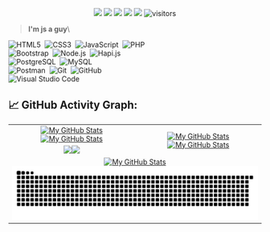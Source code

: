 <p align="center">
    <a href="https://github.com/wrdhn/wrdhn"><img src="https://img.shields.io/badge/status-updating-brightgreen.svg"></a>
    <a href="https://github.com/nodejs/node"><img src="https://img.shields.io/badge/Node.js-18.x-339933.svg"></a>
    <a href="https://github.com/wrdhn/wrdhn/graphs/contributors"><img src="https://img.shields.io/github/contributors/wrdhn/wrdhn?color=blue"></a>
    <a href="https://github.com/wrdhn"><img src="https://img.shields.io/github/stars/wrdhn"></a>
    <a href="https://github.com/wrdhn/wrdhn/network/members"><img src="https://img.shields.io/github/forks/wrdhn/wrdhn.svg?color=blue&logo=github"></a>
    <img src="https://visitor-badge.laobi.icu/badge?page_id=wrdhn.wrdhn" alt="visitors"/>
</p>


<!-- [![](./src/header_.png)](#) -->

> <b>I'm js a guy</b>\

![HTML5](https://img.shields.io/badge/-HTML5-555?style=flat&logo=html5)&nbsp;
![CSS3](https://img.shields.io/badge/-CSS3-555?style=flat&logo=css3&logoColor=1572B6)&nbsp;
![JavaScript](https://img.shields.io/badge/-JavaScript-555?style=flat&logo=javascript)&nbsp;
![PHP](https://img.shields.io/badge/-PHP-555?style=flat&logo=php)&nbsp;\
![Bootstrap](https://img.shields.io/badge/-Bootstrap-555?style=flat&logo=bootstrap)&nbsp;
![Node.js](https://img.shields.io/badge/-Node.js-555?style=flat&logo=node.js)&nbsp;
![Hapi.js](https://img.shields.io/badge/-Hapi.js-555?style=flat&logo=hapi)&nbsp;\
![PostgreSQL](https://img.shields.io/badge/-PostgreSQL-555?style=flat&logo=postgresql)&nbsp;
![MySQL](https://img.shields.io/badge/-MySQL-555?style=flat&logo=mysql&logoColor=fff)&nbsp;\
![Postman](https://img.shields.io/badge/-Postman-555?style=flat&logo=postman)&nbsp;
![Git](https://img.shields.io/badge/-Git-555?style=flat&logo=git)&nbsp;
![GitHub](https://img.shields.io/badge/-GitHub-555?style=flat&logo=github)&nbsp;\
![Visual Studio Code](https://img.shields.io/badge/-Visual%20Studio%20Code-555?style=flat&logo=visual-studio-code&logoColor=007ACC)&nbsp;

## 📈 GitHub Activity Graph:


<table>
    <tr>
        <td align="center"><a href="https://github.com/wrdhn#gh-light-mode-only"><img src="https://github-readme-stats.vercel.app/api?username=wrdhn&show_icons=true&theme=default&include_all_commits=true#gh-light-mode-only" alt="My GitHub Stats"/></a><a href="https://github.com/wrdhn#gh-dark-mode-only"><img src="https://github-readme-stats.vercel.app/api?username=wrdhn&show_icons=true&theme=tokyonight&include_all_commits=true#gh-dark-mode-only" alt="My GitHub Stats"/></a></td>
        <td rowspan="2" align="center"><a href="https://github.com/wrdhn#gh-light-mode-only"><img src="https://github-readme-stats.vercel.app/api/top-langs/?username=wrdhn&theme=default&langs_count=8#gh-light-mode-only" alt="My GitHub Stats"/></a><a href="https://github.com/wrdhn#gh-dark-mode-only"><img src="https://github-readme-stats.vercel.app/api/top-langs/?username=wrdhn&theme=tokyonight&langs_count=8#gh-dark-mode-only" alt="My GitHub Stats"/></a></td>
    </tr>
    <tr>
        <td align="center"><a href="https://github.com/wrdhn#gh-light-mode-only"><img src="https://github-readme-streak-stats.herokuapp.com/?user=wrdhn&theme=default"/></a><a href="https://github.com/wrdhn#gh-dark-mode-only"><img src="https://github-readme-streak-stats.herokuapp.com/?user=wrdhn&theme=tokyonight"/></a></td>
    </tr>
    <tr>
        <td colspan="2" align="center"><a href="https://github.com/wrdhn#gh-light-mode-only"><img src="https://raw.githubusercontent.com/wrdhn/wrdhn/output/github-contribution-grid-snake-default.svg#gh-light-mode-only" alt="My GitHub Stats"/></a><a href="https://github.com/wrdhn#gh-dark-mode-only"><img src="https://raw.githubusercontent.com/wrdhn/wrdhn/output/github-contribution-grid-snake-dark.svg#gh-dark-mode-only" alt="My GitHub Stats"/></a></td>
    </tr>
</table>

<!--
**wrdhn/wrdhn** is a ✨ _special_ ✨ repository because its `README.md` (this file) appears on your GitHub profile.

Here are some ideas to get you started:

- 🔭 I’m currently working on ...
- 🌱 I’m currently learning ...
- 👯 I’m looking to collaborate on ...
- 🤔 I’m looking for help with ...
- 💬 Ask me about ...
- 📫 How to reach me: ...
- 😄 Pronouns: ...
- ⚡ Fun fact: ...
-->



<!--
**wrdhn/wrdhn** is a ✨ _special_ ✨ repository because its `README.md` (this file) appears on your GitHub profile.

Here are some ideas to get you started:

- 🔭 I’m currently working on ...
- 🌱 I’m currently learning ...
- 👯 I’m looking to collaborate on ...
- 🤔 I’m looking for help with ...
- 💬 Ask me about ...
- 📫 How to reach me: ...
- 😄 Pronouns: ...
- ⚡ Fun fact: ...
-->
